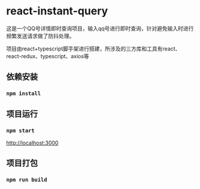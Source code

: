 # react-instant-query

这是一个QQ号详情即时查询项目，输入qq号进行即时查询，针对避免输入时进行频繁发送请求做了防抖处理。

项目由react+typescript脚手架进行搭建，所涉及的三方库和工具有react、react-redux、typescript、axios等

## 依赖安装

### `npm install`

## 项目运行

### `npm start`
[http://localhost:3000](http://localhost:3000)

## 项目打包

### `npm run build`
